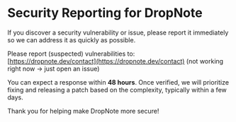 # Security Reporting for DropNote

If you discover a security vulnerability or issue, please report it immediately so we can address it as quickly as possible.

Please report (suspected) vulnerabilities to:  
[https://dropnote.dev/contact](https://dropnote.dev/contact) (not working right now -> just open an issue)

You can expect a response within **48 hours**. Once verified, we will prioritize fixing and releasing a patch based on the complexity, typically within a few days.

Thank you for helping make DropNote more secure!
